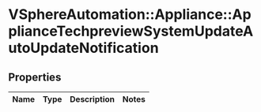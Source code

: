 # VSphereAutomation::Appliance::ApplianceTechpreviewSystemUpdateAutoUpdateNotification

## Properties
Name | Type | Description | Notes
------------ | ------------- | ------------- | -------------


